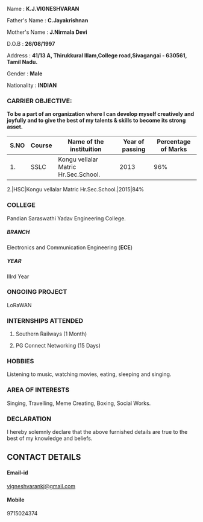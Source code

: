 Name          : **K.J.VIGNESHVARAN**

Father's Name : **C.Jayakrishnan**

Mother's Name : **J.Nirmala Devi**

D.O.B         : **26/08/1997**

Address       : **41/13 A, Thirukkural Illam,College road,Sivagangai - 630561, Tamil Nadu.**

Gender        : **Male**

Nationality   : **INDIAN**

### CARRIER OBJECTIVE:
   **To be a part of an organization where I can develop myself creatively and joyfully and to give the best of my talents & skills to become its strong asset.**


S.NO|Course|Name of the instituition|Year of passing|Percentage of Marks
---------|-----------|------------------------------|---------------------|------------------------
1.|SSLC|Kongu vellalar Matric Hr.Sec.School.|2013|96%

2.|HSC|Kongu vellalar Matric Hr.Sec.School.|2015|84%



### COLLEGE 
Pandian Saraswathi Yadav Engineering College.

##### **BRANCH**
Electronics and Communication Engineering (**ECE**)

##### **YEAR**
IIIrd Year

### ONGOING PROJECT
LoRaWAN

### INTERNSHIPS ATTENDED
1) Southern Railways (1 Month)

2) PG Connect Networking (15 Days)

### HOBBIES
Listening to music, watching movies, eating, sleeping and singing.

### AREA OF INTERESTS
Singing, Travelling, Meme Creating, Boxing, Social Works.

###                                                     **DECLARATION**
   I hereby solemnly declare that the above furnished details are true to the best of my knowledge and beliefs.

## **CONTACT DETAILS**
#### Email-id
vigneshvarankj@gmail.com
#### Mobile
9715024374
